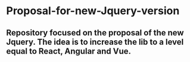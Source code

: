 # Proposal-for-new-Jquery-version
## Repository focused on the proposal of the new Jquery. The idea is to increase the lib to a level equal to React, Angular and Vue.
